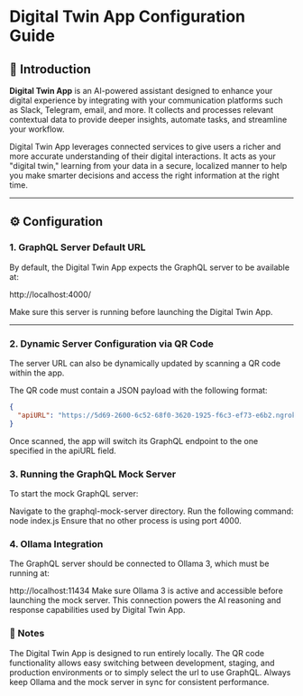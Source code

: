 # Digital Twin App Configuration Guide

## 🧠 Introduction

**Digital Twin App** is an AI-powered assistant designed to enhance your digital experience by integrating with your communication platforms such as Slack, Telegram, email, and more. It collects and processes relevant contextual data to provide deeper insights, automate tasks, and streamline your workflow.

Digital Twin App leverages connected services to give users a richer and more accurate understanding of their digital interactions. It acts as your "digital twin," learning from your data in a secure, localized manner to help you make smarter decisions and access the right information at the right time.

---

## ⚙️ Configuration

### 1. GraphQL Server Default URL

By default, the Digital Twin App expects the GraphQL server to be available at:

http://localhost:4000/


Make sure this server is running before launching the Digital Twin App.

---

### 2. Dynamic Server Configuration via QR Code

The server URL can also be dynamically updated by scanning a QR code within the app.

The QR code must contain a JSON payload with the following format:

```json
{
  "apiURL": "https://5d69-2600-6c52-68f0-3620-1925-f6c3-ef73-e6b2.ngrok-free.app"
}

```

Once scanned, the app will switch its GraphQL endpoint to the one specified in the apiURL field.

### 3. Running the GraphQL Mock Server
To start the mock GraphQL server:

Navigate to the graphql-mock-server directory.
Run the following command:
node index.js
Ensure that no other process is using port 4000.



### 4. Ollama Integration
The GraphQL server should be connected to Ollama 3, which must be running at:

http://localhost:11434
Make sure Ollama 3 is active and accessible before launching the mock server. This connection powers the AI reasoning and response capabilities used by Digital Twin App.

### 📝 Notes

The Digital Twin App is designed to run entirely locally.
The QR code functionality allows easy switching between development, staging, and production environments or to simply select the url to use GraphQL.
Always keep Ollama and the mock server in sync for consistent performance.

